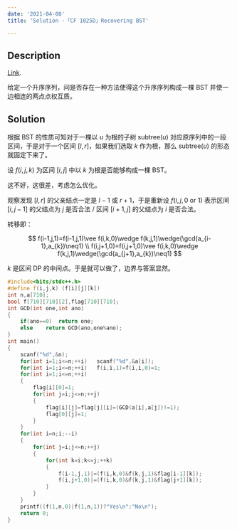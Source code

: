 ```yaml
---
date: '2021-04-08'
title: 'Solution -「CF 1025D」Recovering BST'

---
```


## Description

[Link](http://codeforces.com/problemset/problem/1025/D).

给定一个升序序列，问是否存在一种方法使得这个升序序列构成一棵 BST 并使一边相连的两点点权互质。

## Solution

根据 BST 的性质可知对于一棵以 $u$ 为根的子树 $\text{subtree}(u)$ 对应原序列中的一段区间，于是对于一个区间 $[l,r]$，如果我们选取 $k$ 作为根，那么 $\text{subtree}(u)$ 的形态就固定下来了。

设 $f(i,j,k)$ 为区间 $[i,j]$ 中以 $k$ 为根是否能够构成一棵 BST。

这不好，这很差，考虑怎么优化。

观察发现 $[l,r]$ 的父亲结点一定是 $l-1$ 或 $r+1$，于是重新设 $f(i,j,0\text{ or }1)$ 表示区间 $[i,j-1]$ 的父结点为 $j$ 是否合法 / 区间 $[i+1,j]$ 的父结点为 $i$ 是否合法。

转移即：

$$
f(i-1,j,1)=f(i-1,j,1)\vee f(i,k,0)\wedge f(k,j,1)\wedge(\gcd(a_{i-1},a_{k})\neq1) \\
f(i,j+1,0)=f(i,j+1,0)\vee f(i,k,0)\wedge f(k,j,1)\wedge(\gcd(a_{j+1},a_{k})\neq1)
$$

$k$ 是区间 DP 的中间点。于是就可以做了，边界与答案显然。

```cpp
#include<bits/stdc++.h>
#define f(i,j,k) (f[i][j][k])
int n,a[710];
bool f[710][710][2],flag[710][710];
int GCD(int one,int ano)
{
	if(ano==0)	return one;
	else	return GCD(ano,one%ano);
}
int main()
{
	scanf("%d",&n);
	for(int i=1;i<=n;++i)	scanf("%d",&a[i]);
	for(int i=1;i<=n;++i)	f(i,i,1)=f(i,i,0)=1;
	for(int i=1;i<=n;++i)
	{
		flag[i][0]=1;
		for(int j=i;j<=n;++j)
		{
			flag[i][j]=flag[j][i]=(GCD(a[i],a[j])!=1);
			flag[0][j]=1;
		}
	}
	for(int i=n;i;--i)
	{
		for(int j=i;j<=n;++j)
		{
			for(int k=i;k<=j;++k)
			{
				f(i-1,j,1)|=(f(i,k,0)&f(k,j,1)&flag[i-1][k]);
				f(i,j+1,0)|=(f(i,k,0)&f(k,j,1)&flag[j+1][k]);
			}
		}
	}
	printf((f(1,n,0)|f(1,n,1))?"Yes\n":"No\n");
	return 0;
}
```